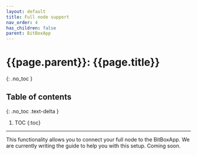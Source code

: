 ```yaml
---
layout: default
title: Full node support
nav_order: 4
has_children: false
parent: BitBoxApp
---
```


# {{page.parent}}: {{page.title}}
{: .no_toc }

## Table of contents
{: .no_toc .text-delta }

1. TOC
{:toc}

---

This functionality allows you to connect your full node to the BitBoxApp.
We are currently writing the guide to help you with this setup. Coming soon.
